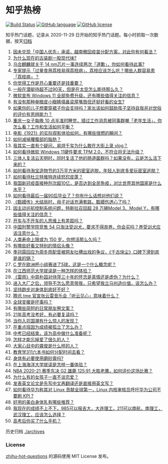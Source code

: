 # 知乎热榜
[![Build Status](https://github.com/ToWeLong/zhihu-hot-questions/workflows/CI/badge.svg)](https://github.com/ToWeLong/zhihu-hot-questions/actions)
[![GitHub language](https://img.shields.io/badge/language-golang-orange.svg)](https://golang.org/)
[![GitHub license](https://img.shields.io/github/license/ToWeLong/zhihu-hot-questions)](https://github.com/ToWeLong/zhihu-hot-questions/blob/main/LICENSE)

知乎热门话题，记录从 2020-11-29 日开始的知乎热门话题。每小时抓取一次数据，按天[归档](./archives)

<!-- BEGIN -->

1. [因未兑现「中国人优先」承诺，越南撤回疫苗分配方案，对此你有何看法？](https://www.zhihu.com/question/467422127)
1. [为什么现在的古装剧一股现代味?](https://www.zhihu.com/question/459603184)
1. [乌合麒麟就关于 14 nm芯片一事连续两次「道歉」，你如何看待此事?](https://www.zhihu.com/question/467807410)
1. [专家提示「过量食用荔枝易得荔枝病」，荔枝应该怎么吃？哪些人群容易患「荔枝病」？](https://www.zhihu.com/question/466303304)
1. [你觉得工作是开心重要还是钱重要？](https://www.zhihu.com/question/390664129)
1. [一般在潜艇待超不过90天，但是在太空怎么能待那么久？](https://www.zhihu.com/question/465762854)
1. [微软宣布 Windows 11 全部免费升级，还有哪些值得关注的信息？](https://www.zhihu.com/question/467249610)
1. [有没有那种单眼皮小眼睛塌鼻梁厚嘴唇但还挺好看的女生?](https://www.zhihu.com/question/312374216)
1. [如果你的儿子想要穿裙子你会支持吗？家长该如何鼓励孩子坚持自我并对世俗的评价有思辨能力？](https://www.zhihu.com/question/467775786)
1. [重庆一女子每晚 10 点半准时睡觉，错过工作消息被同事群嘲「老年生活」，你怎么看？工作和生活如何平衡？](https://www.zhihu.com/question/467374229)
1. [电影《1921》的实际观影体验如何，有哪些很燃的瞬间？](https://www.zhihu.com/question/467463563)
1. [如何减掉腰腹部的脂肪？](https://www.zhihu.com/question/33277243)
1. [我其实一直有个疑问，易烊千玺为什么敢在大街上录 vlog？](https://www.zhihu.com/question/464875636)
1. [如何看待微软 Windows 11硬件要求 TPM 2.0，不符合将无法升级？](https://www.zhihu.com/question/467282354)
1. [三体人复活云天明时，同时复活了他的肠道菌群吗？如果没有，云是怎么活下来的？](https://www.zhihu.com/question/466947516)
1. [如何看待淘宝造物节的3万平方米的密室逃脱，年轻人到底多爱玩密室逃脱？](https://www.zhihu.com/question/467428380)
1. [如何看待杜兰特推特连续怒怼皮蓬？](https://www.zhihu.com/question/467372857)
1. [我国新冠疫苗接种剂次超10亿，是否达到全民免疫，对比世界其他国家是什么水平？](https://www.zhihu.com/question/466845525)
1. [如何看待最后一届90后毕业了？你有什么话想对他们说？](https://www.zhihu.com/question/467748410)
1. [《甄嬛传》大结局时，母子对话充满套路，甄嬛伤透心了吗？](https://www.zhihu.com/question/404317643)
1. [因主动巡航控制系统问题，特斯拉召回超 28 万辆Model 3、Model Y，有哪些值得关注的信息？](https://www.zhihu.com/question/467798045)
1. [开车与不开车的人思维上有差距吗？](https://www.zhihu.com/question/466319507)
1. [中国刑警学院竞售 54 只淘汰受训犬，要求不得弃养，你会买吗？养受训犬应该注意什么？](https://www.zhihu.com/question/467076616)
1. [人类寿命上限或为 150 岁，你想活那么久吗？](https://www.zhihu.com/question/466968884)
1. [有哪些好看又特别的情侣头像？](https://www.zhihu.com/question/361074548)
1. [季冠霖回应为周冬雨配音被网友吐槽出戏的争议，《千古玦尘》口碑下滑到底是谁的锅？](https://www.zhihu.com/question/467423413)
1. [C 罗在欧洲杯小组赛进了5球，这是一个什么概念呢？](https://www.zhihu.com/question/467069907)
1. [在江西师范大学就读是一种怎样的体验？](https://www.zhihu.com/question/30063954)
1. [《雷雨》中周朴园对侍萍三十年的怀念是真情还是虚伪？为什么？](https://www.zhihu.com/question/380155608)
1. [进入大厂之后，领导不怎么愿意带我，只希望我立马创造价值，该怎么办？](https://www.zhihu.com/question/466550532)
1. [坚持跑步对身体到底好不好？](https://www.zhihu.com/question/461618978)
1. [腾讯 tme 官宣张云雷音乐会「听云见心」意味着什么？](https://www.zhihu.com/question/467549652)
1. [全球变暖是坏事吗？](https://www.zhihu.com/question/290575660)
1. [有哪些简短的日常朋友圈文案？](https://www.zhihu.com/question/458919267)
1. [21年高考没考好，有必要复读吗？](https://www.zhihu.com/question/463785993)
1. [当你入坑国潮有什么惊人的发现？](https://www.zhihu.com/question/463164713)
1. [在重点班因为成绩被孤立了怎么办？](https://www.zhihu.com/question/466006319)
1. [中考已经结束，该为高中做什么准备呢？](https://www.zhihu.com/question/466745431)
1. [怎样才能忘掉爱了很久的人？](https://www.zhihu.com/question/467203644)
1. [大家心目中的龚俊是什么样的人？](https://www.zhihu.com/question/458323951)
1. [教育学311六本书如何分配时间去看？](https://www.zhihu.com/question/438835540)
1. [身体有必要使用磨砂膏吗?](https://www.zhihu.com/question/370555819)
1. [在上海海洋大学就读是怎样一番体验？](https://www.zhihu.com/question/29678076)
1. [NBA 2020-21 赛季东决 G2 雄鹿 125:91 大胜老鹰，如何评价这场比赛？](https://www.zhihu.com/question/467708710)
1. [为什么有的女孩子一直不谈恋爱？](https://www.zhihu.com/question/462067413)
1. [发表英文论文是先写中文再翻译还是直接用英文写？](https://www.zhihu.com/question/26203641)
1. [如何看待华为称其对 Linux 贡献全球第一，Linux 内核审核员呼吁华为公司不要刷 KPI ?](https://www.zhihu.com/question/466395247)
1. [好用的美白身体乳有哪些推荐？](https://www.zhihu.com/question/281368269)
1. [我现在的成绩不上不下，985可以报吉大，大连理工，211可以南航，南理工，武汉理工，应该怎么选择？](https://www.zhihu.com/question/408865252)
1. [高考后你买了什么手机？](https://www.zhihu.com/question/462807540)

<!-- END -->

历史归档 [./archives](./archives)


### License
[zhihu-hot-questions](https://github.com/towelong/zhihu-hot-questions) 的源码使用 MIT License 发布。